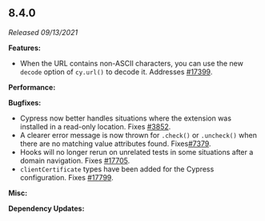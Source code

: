 ## 8.4.0

_Released 09/13/2021_

**Features:**

- When the URL contains non-ASCII characters, you can use the new `decode`
  option of `cy.url()` to decode it. Addresses
  [#17399](https://github.com/cypress-io/cypress/issues/17399).

**Performance:**

**Bugfixes:**

- Cypress now better handles situations where the extension was installed in a
  read-only location. Fixes
  [#3852](https://github.com/cypress-io/cypress/issues/3852).
- A clearer error message is now thrown for `.check()` or `.uncheck()` when
  there are no matching value attributes found.
  Fixes[#7379](https://github.com/cypress-io/cypress/issues/7379).
- Hooks will no longer rerun on unrelated tests in some situations after a
  domain navigation. Fixes
  [#17705](https://github.com/cypress-io/cypress/issues/17705).
- `clientCertificate` types have been added for the Cypress configuration. Fixes
  [#17799](https://github.com/cypress-io/cypress/issues/17799).

**Misc:**

**Dependency Updates:**
